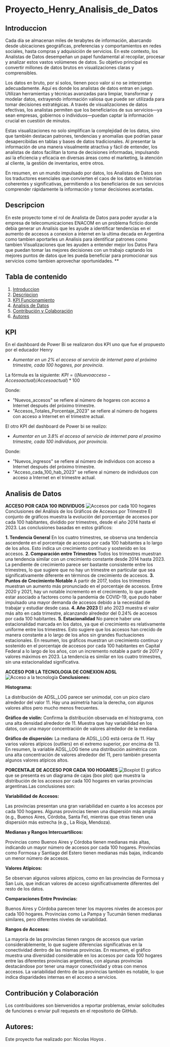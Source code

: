 # Proyecto_Henry_Analisis_de_Datos
## Introduccion
Cada día se almacenan miles de terabytes de información, abarcando desde ubicaciones geográficas, preferencias y comportamientos en redes sociales, 
hasta compras y adquisición de servicios. En este contexto, los Analistas de Datos desempeñan un papel fundamental al recopilar, procesar y analizar 
estos vastos volúmenes de datos. Su objetivo principal es convertir millones de datos brutos en visualizaciones claras y comprensibles.

Los datos en bruto, por sí solos, tienen poco valor si no se interpretan adecuadamente. Aquí es donde los analistas de datos entran en juego. Utilizan 
herramientas y técnicas avanzadas para limpiar, transformar y modelar datos, extrayendo información valiosa que puede ser utilizada para tomar decisiones 
estratégicas. A través de visualizaciones de datos efectivas, los analistas permiten que los beneficiarios de sus servicios—ya sean empresas, gobiernos o 
individuos—puedan captar la información crucial en cuestión de minutos.

Estas visualizaciones no solo simplifican la complejidad de los datos, sino que también destacan patrones, tendencias y anomalías que podrían pasar desapercibidas 
en tablas y bases de datos tradicionales. Al presentar la información de una manera visualmente atractiva y fácil de entender, los analistas de datos facilitan 
la toma de decisiones informadas, impulsando así la eficiencia y eficacia en diversas áreas como el marketing, la atención al cliente, la gestión de inventarios, 
entre otros.

En resumen, en un mundo impulsado por datos, los Analistas de Datos son los traductores esenciales que convierten el caos de los datos en historias coherentes y 
significativas, permitiendo a los beneficiarios de sus servicios comprender rápidamente la información y tomar decisiones acertadas.
## Descripcion
En este proyecto tome el rol de Analista de Datos para poder ayudar a la empresa de telecomunicaciones ENACOM en un problema ficticio donde debia
generar un Analisis que les ayude a identificar tendencias en el aumento de accesos a conexion a internet en la ultima decada en Argentina
como tambien aportarles un Analisis para identificar patrones como tambien Visualizaciones que les ayuden a entender mejor los Datos
Para que puedan tomar las mejores decisiones con un trabajo captando los mejores puntos de datos que les pueda beneficiar para promocionar
sus servicios como tambien aprovechar oportunidades.
**

## Tabla de contenido 
1. [Introduccion](#Introduccion)
2. [Descripcion](#Descripcion)
3. [KPI Funcionamiento](#KPI)
4. [Analisis de Datos](#Analisis)
5. [Contribución y Colaboración](#Contribucion)
6. [Autores](#Autores)

## KPI
En el dashboard de Power Bi se realizaron dos KPI uno que fue el propuesto por el educador Henry 
- *Aumentar en un 2% el acceso al servicio de internet para el próximo trimestre, cada 100 hogares, por provincia*.
  
La fórmula es la siguiente:
 $`KPI = ((Nuevo acceso - Acceso actual) / Acceso actual) * 100`$
 
Donde:

- "Nuevos_accesos" se refiere al número de hogares con acceso a Internet después del próximo trimestre.
- "Accesos_Totales_Porcentaje_2023" se refiere al número de hogares con acceso a Internet en el trimestre actual.

El otro KPI del dashboard de Power bi se realizo:
- *Aumentar en un 3.8% el acceso al servicio de internet para el proximo trimestre, cada 100 individuos, por provincia*.

Donde:
- "Nuevos_ingresos" se refiere al número de individuos con acceso a Internet después del próximo trimestre.
- "Acceso_cada_100_hab_2023" se refiere al número de individuos con acceso a Internet en el trimestre actual.
## Analisis de Datos

**ACCESO POR CADA 100 INDIVIDUOS**
![Accesos por cada 100 hogares](Imagenes/Trimestres_acceso_por_hab.png)
Conclusiones del Análisis de los Gráficos de Accesos por Trimestre
El conjunto de gráficos muestra la evolución del porcentaje de accesos por cada 100 habitantes, dividido por trimestres, desde el año 2014 hasta el 2023. Las conclusiones basadas en estos gráficos:

**1. Tendencia General**
En los cuatro trimestres, se observa una tendencia ascendente en el porcentaje de accesos por cada 100 habitantes a lo largo de los años. Esto indica un crecimiento continuo y sostenido en los accesos.
**2. Comparación entre Trimestres**
Todos los trimestres muestran una tendencia similar con un crecimiento constante desde 2014 hasta 2023.
La pendiente de crecimiento parece ser bastante consistente entre los trimestres, lo que sugiere que no hay un trimestre en particular que sea significativamente diferente en términos de crecimiento de accesos.
**3. Puntos de Crecimiento Notable**
A partir de 2017, todos los trimestres muestran un aumento más pronunciado en el porcentaje de accesos.
Entre 2020 y 2021, hay un notable incremento en el crecimiento, lo que puede estar asociado a factores como la pandemia de COVID-19, que pudo haber impulsado una mayor demanda de accesos debido a la necesidad de trabajar y estudiar desde casa.
**4. Año 2023**
El año 2023 muestra el valor más alto en cada trimestre, alcanzando alrededor del 0.24% de accesos por cada 100 habitantes.
**5. Estacionalidad**
No parece haber una estacionalidad marcada en los datos, ya que el crecimiento es relativamente uniforme entre los trimestres. Esto sugiere que los accesos han crecido de manera constante a lo largo de los años sin grandes fluctuaciones estacionales.
En resumen, los gráficos muestran un crecimiento continuo y sostenido en el porcentaje de accesos por cada 100 habitantes en Capital Federal a lo largo de los años, con un incremento notable a partir de 2017 y valores máximos en 2023. La tendencia es similar en los cuatro trimestres, sin una estacionalidad significativa.


**ACCESO POR LA TECNOLOGIA DE CONEXION ADSL**
![Acceso a la tecnología](Imagenes/acceso_tecnologia.png)
**Conclusiones:**

**Histograma:**

La distribución de ADSL_LOG parece ser unimodal, con un pico claro alrededor del valor 11. Hay una asimetría hacia la derecha, con algunos valores altos pero mucho menos frecuentes.

**Gráfico de violín:**
Confirma la distribución observada en el histograma, con una alta densidad alrededor de 11. Muestra que hay variabilidad en los datos, con una mayor concentración de valores alrededor de la mediana.

**Gráfico de dispersión:**
La mediana de ADSL_LOG está cerca de 11. Hay varios valores atípicos (outliers) en el extremo superior, por encima de 13.
En resumen, la variable ADSL_LOG tiene una distribución asimétrica con una alta concentración de valores alrededor del 11, pero también presenta algunos valores atípicos altos.

**PORCENTAJE DE ACCESO POR CADA 100 HOGARES**
![Boxplot](Imagenes/boxplot.png)
El gráfico que se presenta es un diagrama de cajas (box plot) que muestra la distribución de los accesos por cada 100 hogares en varias provincias argentinas.Las conclusiones son:

**Variabilidad de Accesos:**

Las provincias presentan una gran variabilidad en cuanto a los accesos por cada 100 hogares. Algunas provincias tienen una dispersión más amplia (e.g., Buenos Aires, Córdoba, Santa Fe), mientras que otras tienen una dispersión más estrecha (e.g., La Rioja, Mendoza).

**Medianas y Rangos Intercuartílicos:**

Provincias como Buenos Aires y Córdoba tienen medianas más altas, indicando un mayor número de accesos por cada 100 hogares. Provincias como Formosa y Santiago del Estero tienen medianas más bajas, indicando un menor número de accesos.

**Valores Atípicos:**

Se observan algunos valores atípicos, como en las provincias de Formosa y San Luis, que indican valores de acceso significativamente diferentes del resto de los datos.

**Comparaciones Entre Provincias:**

Buenos Aires y Córdoba parecen tener los mayores niveles de accesos por cada 100 hogares. Provincias como La Pampa y Tucumán tienen medianas similares, pero diferentes niveles de variabilidad.

**Rangos de Accesos:**

La mayoría de las provincias tienen rangos de accesos que varían considerablemente, lo que sugiere diferencias significativas en la conectividad dentro de las mismas provincias. En resumen, el gráfico muestra una diversidad considerable en los accesos por cada 100 hogares entre las diferentes provincias argentinas, con algunas provincias destacándose por tener una mayor conectividad y otras con menos accesos. La variabilidad dentro de las provincias también es notable, lo que indica disparidades internas en el acceso a servicios.

## Contribución y Colaboración
Los contribuidores son bienvenidos a reportar problemas, enviar solicitudes de funciones o enviar pull requests en el repositorio de GitHub.

## Autores:
Este proyecto fue realizado por: Nicolas Hoyos .
